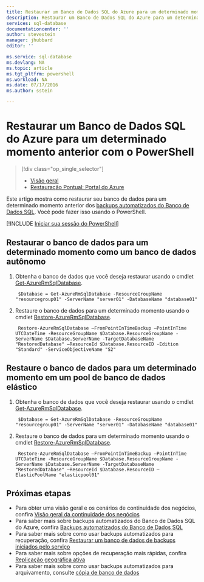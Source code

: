```yaml
---
title: Restaurar um Banco de Dados SQL do Azure para um determinado momento anterior (PowerShell) | Microsoft Docs
description: Restaurar um Banco de Dados SQL do Azure para um determinado momento anterior
services: sql-database
documentationcenter: ''
author: stevestein
manager: jhubbard
editor: ''

ms.service: sql-database
ms.devlang: NA
ms.topic: article
ms.tgt_pltfrm: powershell
ms.workload: NA
ms.date: 07/17/2016
ms.author: sstein

---
```

# Restaurar um Banco de Dados SQL do Azure para um determinado momento anterior com o PowerShell
> [!div class="op_single_selector"]
> * [Visão geral](sql-database-recovery-using-backups.md)
> * [Restauração Pontual: Portal do Azure](sql-database-point-in-time-restore-portal.md)
> 
> 

Este artigo mostra como restaurar seu banco de dados para um determinado momento anterior dos [backups automatizados do Banco de Dados SQL](sql-database-automated-backups.md). Você pode fazer isso usando o PowerShell.

[!INCLUDE [Iniciar sua sessão do PowerShell](../../includes/sql-database-powershell.md)]

## Restaurar o banco de dados para um determinado momento como um banco de dados autônomo
1. Obtenha o banco de dados que você deseja restaurar usando o cmdlet [Get-AzureRmSqlDatabase](https://msdn.microsoft.com/library/azure/mt603648.aspx).
   
        $Database = Get-AzureRmSqlDatabase -ResourceGroupName "resourcegroup01" -ServerName "server01" -DatabaseName "database01"
2. Restaure o banco de dados para um determinado momento usando o cmdlet [Restore-AzureRmSqlDatabase](https://msdn.microsoft.com/library/azure/mt693390.aspx).
   
        Restore-AzureRmSqlDatabase –FromPointInTimeBackup –PointInTime UTCDateTime -ResourceGroupName $Database.ResourceGroupName -ServerName $Database.ServerName -TargetDatabaseName "RestoredDatabase" –ResourceId $Database.ResourceID -Edition "Standard" -ServiceObjectiveName "S2"

## Restaure o banco de dados para um determinado momento em um pool de banco de dados elástico
1. Obtenha o banco de dados que você deseja restaurar usando o cmdlet [Get-AzureRmSqlDatabase](https://msdn.microsoft.com/library/azure/mt603648.aspx).
   
        $Database = Get-AzureRmSqlDatabase -ResourceGroupName "resourcegroup01" -ServerName "server01" -DatabaseName "database01"
2. Restaure o banco de dados para um determinado momento usando o cmdlet [Restore-AzureRmSqlDatabase](https://msdn.microsoft.com/library/azure/mt693390.aspx).
   
        Restore-AzureRmSqlDatabase –FromPointInTimeBackup –PointInTime UTCDateTime -ResourceGroupName $Database.ResourceGroupName -ServerName $Database.ServerName -TargetDatabaseName "RestoredDatabase" –ResourceId $Database.ResourceID –ElasticPoolName "elasticpool01"

## Próximas etapas
* Para obter uma visão geral e os cenários de continuidade dos negócios, confira [Visão geral da continuidade dos negócios](sql-database-business-continuity.md)
* Para saber mais sobre backups automatizados do Banco de Dados SQL do Azure, confira [Backups automatizados do Banco de Dados SQL](sql-database-automated-backups.md)
* Para saber mais sobre como usar backups automatizados para recuperação, confira [Restaurar um banco de dados de backups iniciados pelo serviço](sql-database-recovery-using-backups.md)
* Para saber mais sobre opções de recuperação mais rápidas, confira [Replicação geográfica ativa](sql-database-geo-replication-overview.md)
* Para saber mais sobre como usar backups automatizados para arquivamento, consulte [cópia de banco de dados](sql-database-copy.md)

<!---HONumber=AcomDC_0803_2016-->